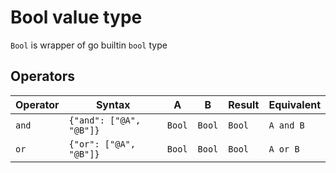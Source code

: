 # Bool value type

`Bool` is wrapper of go builtin `bool` type

## Operators

| Operator | Syntax                  | A      | B      | Result | Equivalent |
|----------|-------------------------|--------|--------|--------|------------|
| `and`    | `{"and": ["@A", "@B"]}` | `Bool` | `Bool` | `Bool` | `A and B`  |
| `or`     | `{"or": ["@A", "@B"]}`  | `Bool` | `Bool` | `Bool` | `A or B`   |
